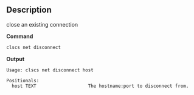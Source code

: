 ## Description
close an existing connection

**Command**

```sh
clscs net disconnect
```

**Output**

```console
Usage: clscs net disconnect host

Positionals:
  host TEXT                   The hostname:port to disconnect from.
```
